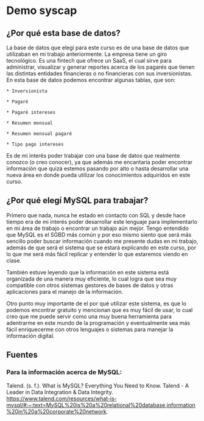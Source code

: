 # Demo syscap

## ¿Por qué esta base de datos?
La base de datos que elegí para este curso es de una base de datos que utilizaban en mi trabajo anteriormente. La empresa tiene un giro tecnológico. Es una fintech que ofrece un SaaS, el cual sirve para administrar, visualizar y generar reportes acerca de los pagarés que tienen las distintas entidades financieras o no financieras con sus inversionistas. En esta base de datos podemos encontrar algunas tablas, que son: 

    * Inversionista

    * Pagaré

    * Pagaré intereses

    * Resumen mensual

    * Resumen mensual pagaré

    * Tipo pago intereses

Es de mi interés poder trabajar con una base de datos que realmente conozco (o creo conocer), ya que además me encantaría poder encontrar información que quizá estemos pasando por alto o hasta desarrollar una nueva área en donde pueda utilizar los conocimientos adquiridos en este curso.

## ¿Por qué elegí MySQL para trabajar?
Primero que nada, nunca he estado en contacto con SQL y desde hace tiempo era de mi interés poder desarrollar este lenguaje para implementarlo en mi área de trabajo o encontrar un trabajo aún mejor. Tengo entendido que MySQL es el SGBD más común y por eso mismo siento que será más sencillo poder buscar información cuando me presente dudas en mi trabajo, además de que será el sistema que se estará explicando en este curso, por lo que me será más fácil replicar y entender lo que estaremos viendo en clase.

También estuve leyendo que la información en este sistema está organizada de una manera muy eficiente, lo cual logra que sea muy compatible con otros sistemas gestores de bases de datos y otras aplicaciones para el manejo de la información. 

Otro punto muy importante de el por qué utilizar este sistema, es que lo podemos encontrar gratuito y mencionan que es muy fácil de usar, lo cual creo que me puede servir como una muy buena herramienta para adentrarme en este mundo de la programación y eventualmente sea más fácil enriquecerme con otros lenguajes o sistemas para manejar la información digital.

## Fuentes

### Para la información acerca de MySQL:

Talend. (s. f.). What is MySQL? Everything You Need to Know. Talend - A Leader in Data Integration & Data Integrity. https://www.talend.com/resources/what-is-mysql/#:~:text=MySQL%20is%20a%20relational%20database,information%20in%20a%20corporate%20network.